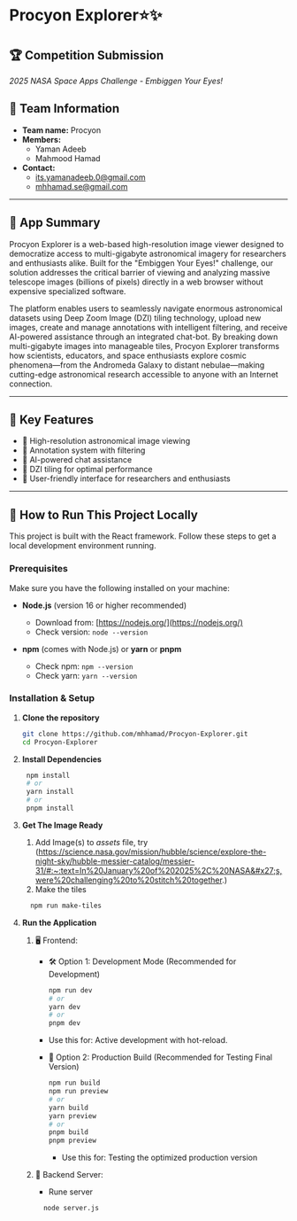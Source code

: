 # Procyon Explorer⭐✨

## 🏆 Competition Submission

_2025 NASA Space Apps Challenge - Embiggen Your Eyes!_

## 👥 Team Information

- **Team name:** Procyon
- **Members:**
  - Yaman Adeeb
  - Mahmood Hamad
- **Contact:**
  - its.yamanadeeb.0@gmail.com
  - mhhamad.se@gmail.com

---

## 📖 App Summary

Procyon Explorer is a web-based high-resolution image viewer designed to democratize access to multi-gigabyte astronomical imagery for researchers and enthusiasts alike. Built for the "Embiggen Your Eyes!" challenge, our solution addresses the critical barrier of viewing and analyzing massive telescope images (billions of pixels) directly in a web browser without expensive specialized software.

The platform enables users to seamlessly navigate enormous astronomical datasets using Deep Zoom Image (DZI) tiling technology, upload new images, create and manage annotations with intelligent filtering, and receive AI-powered assistance through an integrated chat-bot. By breaking down multi-gigabyte images into manageable tiles, Procyon Explorer transforms how scientists, educators, and space enthusiasts explore cosmic phenomena—from the Andromeda Galaxy to distant nebulae—making cutting-edge astronomical research accessible to anyone with an Internet connection.

---

## 🎯 Key Features

- 🔭 High-resolution astronomical image viewing
- 📝 Annotation system with filtering
- 🤖 AI-powered chat assistance
- 🧩 DZI tiling for optimal performance
- 🌙 User-friendly interface for researchers and enthusiasts

---

## 🚀 How to Run This Project Locally

This project is built with the React framework. Follow these steps to get a local development environment running.

### Prerequisites

Make sure you have the following installed on your machine:

- **Node.js** (version 16 or higher recommended)

  - Download from: [https://nodejs.org/](https://nodejs.org/)
  - Check version: `node --version`

- **npm** (comes with Node.js) or **yarn** or **pnpm**
  - Check npm: `npm --version`
  - Check yarn: `yarn --version`

### Installation & Setup

1. **Clone the repository**

   ```bash
   git clone https://github.com/mhhamad/Procyon-Explorer.git
   cd Procyon-Explorer
   ```

2. **Install Dependencies**

   ```bash
    npm install
    # or
    yarn install
    # or
    pnpm install
   ```

3. **Get The Image Ready**

   1. Add Image(s) to _assets_ file, try (https://science.nasa.gov/mission/hubble/science/explore-the-night-sky/hubble-messier-catalog/messier-31/#:~:text=In%20January%20of%202025%2C%20NASA&#x27;s,were%20challenging%20to%20stitch%20together.)
   2. Make the tiles

   ```bash
     npm run make-tiles
   ```

4. **Run the Application**

   1. 🖥️ Frontend:

      - 🛠️ Option 1: Development Mode (Recommended for Development)

        ```bash
        npm run dev
        # or
        yarn dev
        # or
        pnpm dev
        ```

      - Use this for: Active development with hot-reload.

      - 🚀 Option 2: Production Build (Recommended for Testing Final Version)

        ```bash
        npm run build
        npm run preview
        # or
        yarn build
        yarn preview
        # or
        pnpm build
        pnpm preview
        ```

        - Use this for: Testing the optimized production version

   2. 🔧 Backend Server:
      - Rune server
      ```bash
        node server.js
      ```
